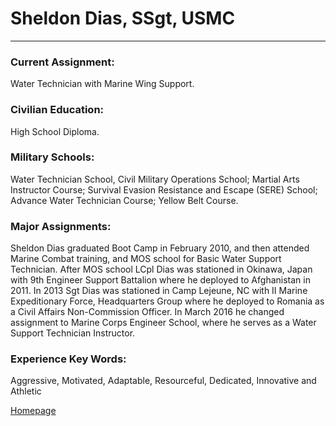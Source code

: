 # Sheldon Dias, SSgt, USMC
---
### Current Assignment:	
Water Technician with Marine Wing Support.

### Civilian Education: 	
High School Diploma.

### Military Schools:	
Water Technician School, Civil Military Operations School; Martial Arts Instructor Course; Survival Evasion Resistance and Escape (SERE) School; Advance Water Technician Course; Yellow Belt Course.

### Major Assignments:
Sheldon Dias graduated Boot Camp in February 2010, and then attended Marine Combat training, and MOS school for Basic Water Support Technician. After MOS school LCpl Dias was stationed in Okinawa, Japan with 9th Engineer Support Battalion where he deployed to Afghanistan in 2011. In 2013 Sgt Dias was stationed in Camp Lejeune, NC with II Marine Expeditionary Force, Headquarters Group where he deployed to Romania as a Civil Affairs Non-Commission Officer. In March 2016 he changed assignment to Marine Corps Engineer School, where he serves as a Water Support Technician Instructor. 

### Experience Key Words: 
Aggressive, Motivated,	Adaptable, Resourceful, Dedicated, Innovative and Athletic

[Homepage](index.md) 
